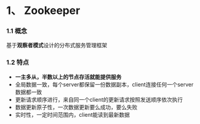 # 1、 Zookeeper
### 1.1 概念
基于**观察者模式**设计的分布式服务管理框架
### 1.2 特点
- **一主多从，半数以上的节点存活就能提供服务**
- 全局数据一致，每个server都保留一份数据副本，client连接任何一个server数据都一致
- 更新请求顺序进行，来自同一个client的更新请求按照发送顺序依次执行
- 数据更新原子性，一次数据更新要么成功，要么失败
- 实时性，一定时间范围内，client能读到最新数据
